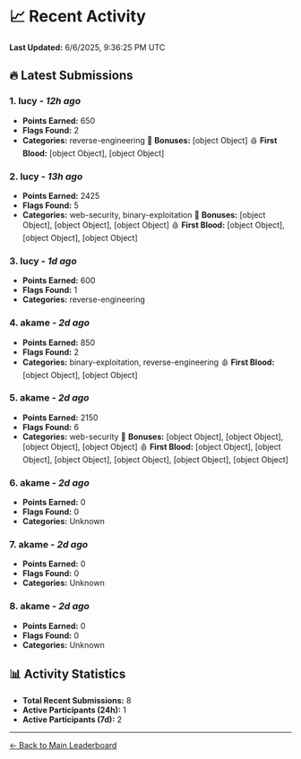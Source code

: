 # 📈 Recent Activity

**Last Updated:** 6/6/2025, 9:36:25 PM UTC

## 🔥 Latest Submissions

### 1. lucy - *12h ago*
- **Points Earned:** 650
- **Flags Found:** 2
- **Categories:** reverse-engineering 🎯 **Bonuses:** [object Object] 🩸 **First Blood:** [object Object], [object Object]

### 2. lucy - *13h ago*
- **Points Earned:** 2425
- **Flags Found:** 5
- **Categories:** web-security, binary-exploitation 🎯 **Bonuses:** [object Object], [object Object], [object Object] 🩸 **First Blood:** [object Object], [object Object], [object Object]

### 3. lucy - *1d ago*
- **Points Earned:** 600
- **Flags Found:** 1
- **Categories:** reverse-engineering

### 4. akame - *2d ago*
- **Points Earned:** 850
- **Flags Found:** 2
- **Categories:** binary-exploitation, reverse-engineering 🩸 **First Blood:** [object Object], [object Object]

### 5. akame - *2d ago*
- **Points Earned:** 2150
- **Flags Found:** 6
- **Categories:** web-security 🎯 **Bonuses:** [object Object], [object Object], [object Object], [object Object] 🩸 **First Blood:** [object Object], [object Object], [object Object], [object Object], [object Object], [object Object]

### 6. akame - *2d ago*
- **Points Earned:** 0
- **Flags Found:** 0
- **Categories:** Unknown

### 7. akame - *2d ago*
- **Points Earned:** 0
- **Flags Found:** 0
- **Categories:** Unknown

### 8. akame - *2d ago*
- **Points Earned:** 0
- **Flags Found:** 0
- **Categories:** Unknown

## 📊 Activity Statistics

- **Total Recent Submissions:** 8
- **Active Participants (24h):** 1
- **Active Participants (7d):** 2

---
[← Back to Main Leaderboard](README.md)
